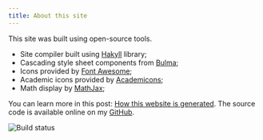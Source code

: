 ```yaml
---
title: About this site
---
```


This site was built using open-source tools.

* Site compiler built using [Hakyll](https://jaspervdj.be/hakyll/) library;
* Cascading style sheet components from [Bulma](https://bulma.io);
* Icons provided by [Font Awesome](https://fontawesome.com/);
* Academic icons provided by [Academicons](http://jpswalsh.github.io/academicons/);
* Math display by [MathJax](https://www.mathjax.org/);

You can learn more in this post: [How this website is generated](/posts/making-this-website.html). The source code is available online on my [GitHub](https://github.com/LaurentRDC/personal-website).

![Build status](https://github.com/LaurentRDC/personal-website/workflows/GH-Pages/badge.svg)